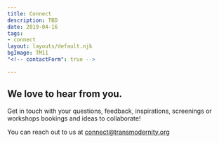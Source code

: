 ```yaml
---
title: Connect
description: TBD
date: 2019-04-16
tags:
- connect
layout: layouts/default.njk
bgImage: TM11
"<!-- contactForm": true -->

---
```

## We love to hear from you.

Get in touch with your questions, feedback, inspirations, screenings or workshops bookings and ideas to collaborate!

You can reach out to us at [connect@transmodernity.org](mailto:connect@transmodernity.org)
